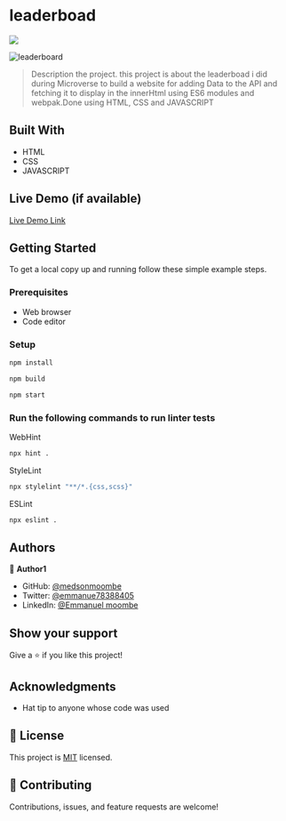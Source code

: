 # leaderboad
![](https://img.shields.io/badge/Microverse-blueviolet)

![leaderboard](https://user-images.githubusercontent.com/98400013/169384759-1a4081b6-6476-429b-bafe-5293da4e7841.png)



> Description the project.
> this project is about the leaderboad i did during Microverse to build a website for adding Data to the API and fetching it to display in the innerHtml using ES6 modules and webpak.Done using HTML, CSS and JAVASCRIPT


## Built With

- HTML
- CSS
- JAVASCRIPT

## Live Demo (if available)
[Live Demo Link](https://medsonmoombe.github.io/leaderboad/dist/index.html)



## Getting Started


To get a local copy up and running follow these simple example steps.

### Prerequisites

- Web browser
- Code editor

### Setup


```bash
npm install
```

```bash
npm build
```

```bash
npm start
```

### Run the following commands to run linter tests

WebHint
```bash
npx hint .
```

StyleLint
```bash
npx stylelint "**/*.{css,scss}"
```

ESLint
```bash
npx eslint .
```



## Authors

👤 **Author1**

- GitHub: [@medsonmoombe](https://github.com/medsonmoombe)
- Twitter: [@emmanue78388405](https://twitter.com/@emmanue78388405)
- LinkedIn: [@Emmanuel moombe](https://www.linkedin.com/in/emmanuel-moombe-821918230/)


## Show your support

Give a ⭐️ if you like this project!

## Acknowledgments

- Hat tip to anyone whose code was used

## 📝 License

This project is [MIT](https://github.com/medsonmoombe/leaderboad/blob/development-branch/LICENSE) licensed.

## 🤝 Contributing

Contributions, issues, and feature requests are welcome!
